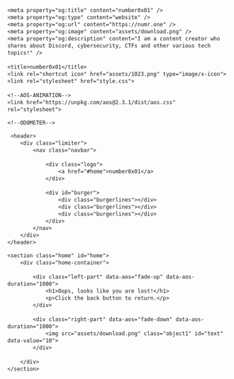 

<!DOCTYPE html>
<html lang="en">
<head>
    <meta charset="UTF-8">
    <meta http-equiv="X-UA-Compatible" content="IE=edge">
    <meta name="viewport" content="width=device-width, initial-scale=1.0">
    <meta http-equiv="X-UA-Compatible" content="ie=edge">
    <meta name="description" content="I am a content creator who shares about Discord, cybersecurity, CTFs and other various tech topics! ">

	<meta property="og:title" content="number0x01" />
	<meta property="og:type" content="website" />
	<meta property="og:url" content="https://numr.one" />
	<meta property="og:image" content="assets/download.png" />
	<meta property="og:description" content="I am a content creator who shares about Discord, cybersecurity, CTFs and other various tech topics!" />

    <title>number0x01</title>
    <link rel="shortcut icon" href="assets/1023.png" type="image/x-icon">
    <link rel="stylesheet" href="style.css">

    <!--AOS-ANIMATION-->
    <link href="https://unpkg.com/aos@2.3.1/dist/aos.css" rel="stylesheet">

   <!--ICON-->
   <link href="https://maxcdn.bootstrapcdn.com/font-awesome/4.7.0/css/font-awesome.min.css" rel="stylesheet" integrity="sha384-wvfXpqpZZVQGK6TAh5PVlGOfQNHSoD2xbE+QkPxCAFlNEevoEH3Sl0sibVcOQVnN" crossorigin="anonymous">
   <link href='https://unpkg.com/boxicons@2.1.2/css/boxicons.min.css' rel='stylesheet'>
   <link rel="stylesheet" href="https://cdnjs.cloudflare.com/ajax/libs/font-awesome/4.7.0/css/font-awesome.min.css">

   <!--SLIDER-->
   <link rel="stylesheet" href="https://unpkg.com/swiper/swiper-bundle.min.css" />

    <!--ODOMETER-->
   <link rel="stylesheet" href="odometer.css" />
   <link real="odometer.js"/>

</head>
<body>
    
<!--NAVBAR SECTION-->
     <header>
        <div class="limiter">
            <nav class="navbar">

                <div class="logo">
                    <a href="#home">number0x01</a> 
                </div>

                <div id="burger">
                    <div class="burgerlines"></div>
                    <div class="burgerlines"></div>
                    <div class="burgerlines"></div>
                </div>
            </nav>
        </div>
    </header>

<!--HOME-->


    <section class="home" id="home">
        <div class="home-container">

            <div class="left-part" data-aos="fade-up" data-aos-duration="1000">
                <h1>Oops, looks like you are lost!</h1>
                <p>Click the back button to return.</p>
            </div>

            <div class="right-part" data-aos="fade-down" data-aos-duration="1000">
                <img src="assets/download.png" class="object1" id="text" data-value="10">
            </div>
            
        </div>
    </section>


<!--HOME-END-->